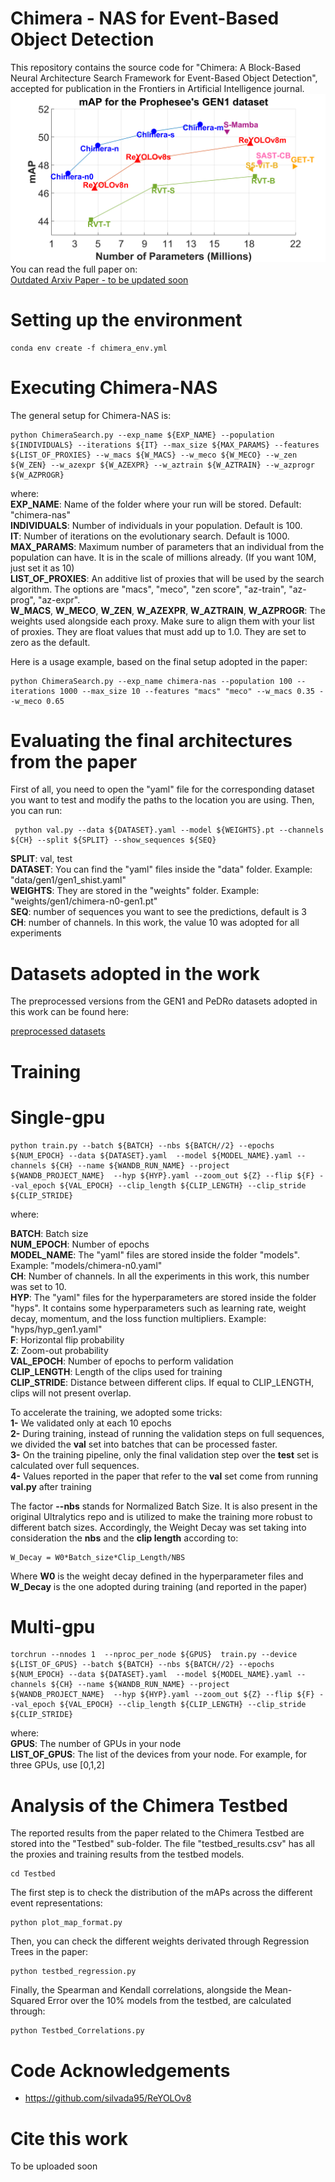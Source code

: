 # Chimera - NAS for Event-Based Object Detection

This repository contains the source code for "Chimera: A Block-Based Neural Architecture Search Framework for Event-Based Object Detection", accepted for publication in the Frontiers in Artificial Intelligence journal. <br/>
![GEN1 results](images/cover.png) <br/>
You can read the full paper on: <br/>
[Outdated Arxiv Paper - to be updated soon](https://arxiv.org/pdf/2412.19646?) <br/>

# Setting up the environment 
```
conda env create -f chimera_env.yml 
```

# Executing Chimera-NAS

The general setup for Chimera-NAS is:
```
python ChimeraSearch.py --exp_name ${EXP_NAME} --population ${INDIVIDUALS} --iterations ${IT} --max_size ${MAX_PARAMS} --features ${LIST_OF_PROXIES} --w_macs ${W_MACS} --w_meco ${W_MECO} --w_zen ${W_ZEN} --w_azexpr ${W_AZEXPR} --w_aztrain ${W_AZTRAIN} --w_azprogr ${W_AZPROGR}
```
where:  <br />
**EXP_NAME**: Name of the folder where your run will be stored. Default: "chimera-nas" <br />
**INDIVIDUALS**: Number of individuals in your population. Default is 100. <br />
**IT**: Number of iterations on the evolutionary search. Default is 1000. <br />
**MAX_PARAMS**: Maximum number of parameters that an individual from the population can have. It is in the scale of millions already. (If you want 10M, just set it as 10) <br />
**LIST_OF_PROXIES**: An additive list of proxies that will be used by the search algorithm. The options are "macs", "meco", "zen score", "az-train", "az-prog", "az-expr". <br />
**W_MACS**, **W_MECO**, **W_ZEN**, **W_AZEXPR**, **W_AZTRAIN**, **W_AZPROGR**: The weights used alongside each proxy. Make sure to align them with your list of proxies. They are float values that must add up to 1.0. They are set to zero as the default. <br />

Here is a usage example, based on the final setup adopted in the paper:

```
python ChimeraSearch.py --exp_name chimera-nas --population 100 --iterations 1000 --max_size 10 --features "macs" "meco" --w_macs 0.35 --w_meco 0.65
```

# Evaluating the final architectures from the paper

First of all, you need to open the "yaml" file for the corresponding dataset you want to test and modify the paths to the location you are using.
Then, you can run:
```
 python val.py --data ${DATASET}.yaml --model ${WEIGHTS}.pt --channels ${CH} --split ${SPLIT} --show_sequences ${SEQ}
```

**SPLIT**: val, test <br />
**DATASET**: You can find the "yaml" files inside the "data" folder. Example: "data/gen1/gen1_shist.yaml" <br />
**WEIGHTS**: They are stored in the "weights" folder. Example: "weights/gen1/chimera-n0-gen1.pt" <br />
**SEQ**: number of sequences you want to see the predictions, default is 3 <br />
**CH**: number of channels. In this work, the value 10 was adopted for all experiments <br />

# Datasets adopted in the work

The preprocessed versions from the GEN1 and PeDRo datasets adopted in this work can be found here: 

[preprocessed datasets](https://drive.google.com/file/d/1BwZU5eHsHk0yK0UPbwnz_huDHUF0uROY/view?usp=sharing)

# Training 

# Single-gpu
```
python train.py --batch ${BATCH} --nbs ${BATCH//2} --epochs ${NUM_EPOCH} --data ${DATASET}.yaml  --model ${MODEL_NAME}.yaml --channels ${CH} --name ${WANDB_RUN_NAME} --project ${WANDB_PROJECT_NAME}  --hyp ${HYP}.yaml --zoom_out ${Z} --flip ${F} --val_epoch ${VAL_EPOCH} --clip_length ${CLIP_LENGTH} --clip_stride ${CLIP_STRIDE}
```
where:

**BATCH**: Batch size <br />
**NUM_EPOCH**: Number of epochs <br />
**MODEL_NAME**: The "yaml" files are stored inside the folder "models". Example: "models/chimera-n0.yaml" <br />
**CH**: Number of channels. In all the experiments in this work, this number was set to 10. <br />
**HYP**: The "yaml" files for the hyperparameters are stored inside the folder "hyps". It contains some hyperparameters such as learning rate, weight decay, momentum, and the loss function multipliers. Example: "hyps/hyp_gen1.yaml" <br />
**F**: Horizontal flip probability <br />
**Z**: Zoom-out probability <br />
**VAL_EPOCH**: Number of epochs to perform validation <br />
**CLIP_LENGTH**: Length of the clips used for training <br />
**CLIP_STRIDE**: Distance between different clips. If equal to CLIP_LENGTH, clips will not present overlap.

To accelerate the training, we adopted some tricks:  <br />
**1-** We validated only at each 10 epochs <br />
**2-** During training, instead of running the validation steps on full sequences, we divided the **val** set into batches that can be processed faster. <br />
**3-** On the training pipeline, only the final validation step over the **test** set is calculated over full sequences. <br />
**4-** Values reported in the paper that refer to the **val** set come from running **val.py** after training <br />

The factor **--nbs** stands for Normalized Batch Size. It is also present in the original Ultralytics repo and is utilized to make the training more robust to different batch sizes. Accordingly, 
the Weight Decay was set taking into consideration the **nbs** and the **clip length** according to:

```
W_Decay = W0*Batch_size*Clip_Length/NBS
```
Where **W0** is the weight decay defined in the hyperparameter files and **W_Decay** is the one adopted during training (and reported in the paper)

# Multi-gpu
```
torchrun --nnodes 1  --nproc_per_node ${GPUS}  train.py --device ${LIST_OF_GPUS} --batch ${BATCH} --nbs ${BATCH//2} --epochs ${NUM_EPOCH} --data ${DATASET}.yaml  --model ${MODEL_NAME}.yaml --channels ${CH} --name ${WANDB_RUN_NAME} --project ${WANDB_PROJECT_NAME}  --hyp ${HYP}.yaml --zoom_out ${Z} --flip ${F} --val_epoch ${VAL_EPOCH} --clip_length ${CLIP_LENGTH} --clip_stride ${CLIP_STRIDE}
```
where: <br />
**GPUS**: The number of GPUs in your node <br />
**LIST_OF_GPUS**: The list of the devices from your node. For example, for three GPUs, use [0,1,2] <br />


# Analysis of the Chimera Testbed

The reported results from the paper related to the Chimera Testbed are stored into the "Testbed" sub-folder. The file "testbed_results.csv" has all the proxies and training results from the testbed models. <br />
```
cd Testbed
```
The first step is to check the distribution of the mAPs across the different event representations: <br />
```
python plot_map_format.py
```
Then, you can check the different weights derivated through Regression Trees in the paper: <br />
```
python testbed_regression.py
```
Finally, the Spearman and Kendall correlations, alongside the Mean-Squared Error over the 10% models from the testbed, are calculated through: <br /> 
```
python Testbed_Correlations.py
```

# Code Acknowledgements

- https://github.com/silvada95/ReYOLOv8

# Cite this work

To be uploaded soon
